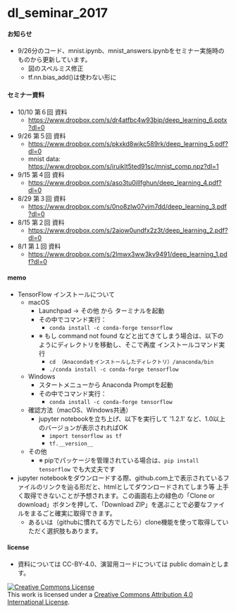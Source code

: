 # dl_seminar_2017

#### お知らせ
- 9/26分のコード、mnist.ipynb、mnist_answers.ipynbをセミナー実施時のものから更新しています。
   - 図のスペルミス修正
   - tf.nn.bias_add()は使わない形に

#### セミナー資料
- 10/10 第６回 資料
   - https://www.dropbox.com/s/dr4atfbc4w93bjp/deep_learning_6.pptx?dl=0
- 9/26 第５回 資料
   - https://www.dropbox.com/s/pkxkd8wjkc589rk/deep_learning_5.pdf?dl=0
   - mnist data: https://www.dropbox.com/s/iruiklt5ted91sc/mnist_comp.npz?dl=1
- 9/15 第４回 資料
   - https://www.dropbox.com/s/aso3tu0illfghun/deep_learning_4.pdf?dl=0
- 8/29 第３回 資料
   - https://www.dropbox.com/s/0no8zlw07vjm7dd/deep_learning_3.pdf?dl=0
- 8/15 第２回 資料
   - https://www.dropbox.com/s/2aiow0undfx2z3t/deep_learning_2.pdf?dl=0
- 8/1 第１回 資料
   - https://www.dropbox.com/s/2lmwx3ww3kv9491/deep_learning_1.pdf?dl=0

#### memo
- TensorFlow インストールについて
   - macOS
      - Launchpad -> その他 から ターミナルを起動
      - その中でコマンド実行：
         - ```conda install -c conda-forge tensorflow```
      - ※ もし command not found などと出てきてしまう場合は、以下のようにディレクトリを移動し、そこで再度 インストールコマンド実行
         - ```cd （Anacondaをインストールしたディレクトリ）/anaconda/bin```
         - ```./conda install -c conda-forge tensorflow```
   - Windows
      - スタートメニューから Anaconda Promptを起動
      - その中でコマンド実行：
         - ```conda install -c conda-forge tensorflow```
   - 確認方法（macOS、Windows共通）
      - jupyter notebookを立ち上げ、以下を実行して '1.2.1' など、1.0以上のバージョンが表示されればOK
         - ```import tensorflow as tf```
         - ```tf.__version__```    
   - その他
      - ※ pipでパッケージを管理されている場合は、```pip install tensorflow``` でも大丈夫です
- jupyter notebookをダウンロードする際、github.com上で表示されているファイルのリンクを辿る形だと、htmlとしてダウンロードされてしまう等 上手く取得できないことが予想されます。この画面右上の緑色の「Clone or download」ボタンを押して、「Download ZIP」を選ぶことで必要なファイルをまるごと確実に取得できます。 
   - あるいは（githubに慣れてる方でしたら）clone機能を使って取得していただく選択肢もあります。
   
#### license
- 資料については CC-BY-4.0、演習用コードについては public domainとします。

<a rel="license" href="http://creativecommons.org/licenses/by/4.0/"><img alt="Creative Commons License" style="border-width:0" src="https://i.creativecommons.org/l/by/4.0/88x31.png" /></a><br />This work is licensed under a <a rel="license" href="http://creativecommons.org/licenses/by/4.0/">Creative Commons Attribution 4.0 International License</a>.
